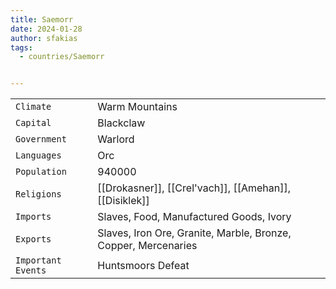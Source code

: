 ```yaml
---
title: Saemorr
date: 2024-01-28
author: sfakias
tags:
  - countries/Saemorr


---
```

| | |
| --- | --- |
| `Climate` | Warm Mountains |
| `Capital` | Blackclaw |
| `Government` | Warlord |
| `Languages` | Orc |
| `Population` | 940000 |
| `Religions` | [[Drokasner]], [[Crel'vach]], [[Amehan]], [[Disiklek]] |
| `Imports` | Slaves, Food, Manufactured Goods, Ivory |
| `Exports` | Slaves, Iron Ore, Granite, Marble, Bronze, Copper, Mercenaries |
| `Important Events` | Huntsmoors Defeat |
